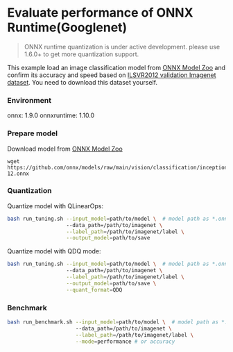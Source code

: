 # Evaluate performance of ONNX Runtime(Googlenet) 
>ONNX runtime quantization is under active development. please use 1.6.0+ to get more quantization support. 

This example load an image classification model from [ONNX Model Zoo](https://github.com/onnx/models) and confirm its accuracy and speed based on [ILSVR2012 validation Imagenet dataset](http://www.image-net.org/challenges/LSVRC/2012/downloads). You need to download this dataset yourself.

### Environment
onnx: 1.9.0
onnxruntime: 1.10.0

### Prepare model
Download model from [ONNX Model Zoo](https://github.com/onnx/models)

```shell
wget https://github.com/onnx/models/raw/main/vision/classification/inception_and_googlenet/googlenet/model/googlenet-12.onnx
```

### Quantization

Quantize model with QLinearOps:

```bash
bash run_tuning.sh --input_model=path/to/model \  # model path as *.onnx
                   --data_path=/path/to/imagenet \
                   --label_path=/path/to/imagenet/label \
                   --output_model=path/to/save
```

Quantize model with QDQ mode:

```bash
bash run_tuning.sh --input_model=path/to/model \  # model path as *.onnx
                   --data_path=/path/to/imagenet \
                   --label_path=/path/to/imagenet/label \
                   --output_model=path/to/save \
                   --quant_format=QDQ
```

### Benchmark 

```bash
bash run_benchmark.sh --input_model=path/to/model \  # model path as *.onnx
                      --data_path=/path/to/imagenet \
                      --label_path=/path/to/imagenet/label \
                      --mode=performance # or accuracy
```

